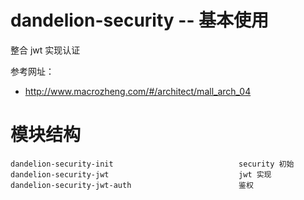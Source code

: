# dandelion-security -- 基本使用

整合 jwt 实现认证

参考网址：

* http://www.macrozheng.com/#/architect/mall_arch_04

# 模块结构
```
dandelion-security-init                            security 初始
dandelion-security-jwt                             jwt 实现
dandelion-security-jwt-auth                        鉴权
```




